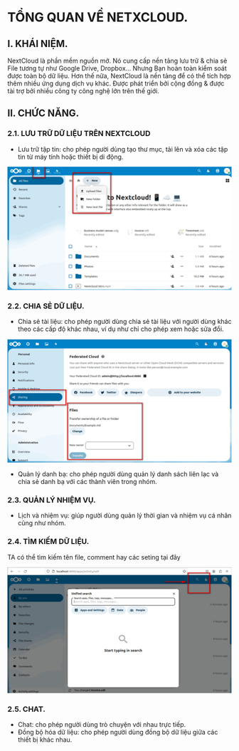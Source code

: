 # TỔNG QUAN VỀ NETXCLOUD.

## I. KHÁI NIỆM.

NextCloud là phần mềm nguồn mở. Nó cung cấp nền tảng lưu trữ & chia sẻ File tương tự như Google Drive, Dropbox... Nhưng Bạn hoàn toàn kiểm soát được toàn bộ dữ liệu. Hơn thế nữa, NextCloud là nền tảng để có thể tích hợp thêm nhiều ứng dụng dịch vụ khác. Được phát triển bởi cộng đồng & được tài trợ bởi nhiều công ty công nghệ lớn trên thế giới.




## II. CHỨC NĂNG.


### 2.1. LƯU TRỮ DỮ LIỆU TRÊN NEXTCLOUD

- Lưu trữ tập tin: cho phép người dùng tạo thư mục, tải lên và xóa các tập tin từ máy tính hoặc thiết bị di động.

![hinh](../images/3.png)

### 2.2. CHIA SẺ DỮ LIỆU.

- Chia sẻ tài liệu: cho phép người dùng chia sẻ tài liệu với người dùng khác theo các cấp độ khác nhau, ví dụ như chỉ cho phép xem hoặc sửa đổi.

![hinh](../images/4.png)



- Quản lý danh bạ: cho phép người dùng quản lý danh sách liên lạc và chia sẻ danh bạ với các thành viên trong nhóm.


### 2.3. QUẢN LÝ NHIỆM VỤ.

- Lịch và nhiệm vụ: giúp người dùng quản lý thời gian và nhiệm vụ cá nhân cũng như nhóm.


### 2.4. TÌM KIẾM DỮ LIỆU.

TA có thể tìm kiếm tên file, comment hay các seting tại đây

![hinh ](../images/6.png)

### 2.5. CHAT.

- Chat: cho phép người dùng trò chuyện với nhau trực tiếp.
- Đồng bộ hóa dữ liệu: cho phép người dùng đồng bộ dữ liệu giữa các thiết bị khác nhau.









